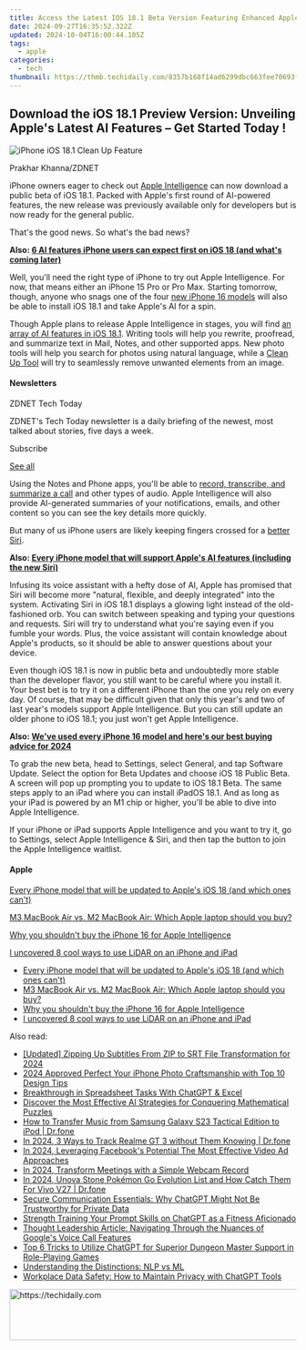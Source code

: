 ```yaml
---
title: Access the Latest IOS 18.1 Beta Version Featuring Enhanced Apple AI Capabilities – Get Started Today | TechDigest
date: 2024-09-27T16:35:52.322Z
updated: 2024-10-04T16:00:44.105Z
tags:
  - apple
categories:
  - tech
thumbnail: https://thmb.techidaily.com/8357b168f14ad6299dbc663fee70693f53617c625c6e0b9ad212abd473aa163b.jpg
---
```


## Download the iOS 18.1 Preview Version: Unveiling Apple's Latest AI Features – Get Started Today !

![iPhone iOS 18.1 Clean Up Feature](https://www.zdnet.com/a/img/resize/aaff2fa7d5160574ecb096722a51d4269342d3ac/2024/08/29/6d2d9eac-5409-47dc-a816-532ce0e0917e/img-20240829-221757.jpg?auto=webp&width=1280)

Prakhar Khanna/ZDNET

iPhone owners eager to check out [Apple Intelligence](https://www.zdnet.com/article/6-ai-features-iphone-users-can-expect-first-on-ios-18-and-whats-coming-later/) can now download a public beta of iOS 18.1\. Packed with Apple's first round of AI-powered features, the new release was previously available only for developers but is now ready for the general public.

That's the good news. So what's the bad news?

**Also: [6 AI features iPhone users can expect first on iOS 18 (and what's coming later)](https://www.zdnet.com/article/6-ai-features-iphone-users-can-expect-first-on-ios-18-and-whats-coming-later/)**

Well, you'll need the right type of iPhone to try out Apple Intelligence. For now, that means either an iPhone 15 Pro or Pro Max. Starting tomorrow, though, anyone who snags one of the four [new iPhone 16 models](https://www.zdnet.com/article/iphone-16-pro-max-buying-advice-2024/) will also be able to install iOS 18.1 and take Apple's AI for a spin.

Though Apple plans to release Apple Intelligence in stages, you will find [an array of AI features in iOS 18.1](https://www.zdnet.com/article/6-ai-features-iphone-users-can-expect-first-on-ios-18-and-whats-coming-later/). Writing tools will help you rewrite, proofread, and summarize text in Mail, Notes, and other supported apps. New photo tools will help you search for photos using natural language, while a [Clean Up Tool](https://www.zdnet.com/article/ios-18-1-beta-adds-photo-clean-up-ai-tool-and-notification-summaries-how-they-work/) will try to seamlessly remove unwanted elements from an image.

#### Newsletters

ZDNET Tech Today

ZDNET's Tech Today newsletter is a daily briefing of the newest, most talked about stories, five days a week.

 Subscribe

[See all](https://www.zdnet.com/newsletters/)

Using the Notes and Phone apps, you'll be able to [record, transcribe, and summarize a call](https://www.zdnet.com/article/apples-ios-18-will-let-you-record-phone-calls-without-a-third-party-app/) and other types of audio. Apple Intelligence will also provide AI-generated summaries of your notifications, emails, and other content so you can see the key details more quickly.

But many of us iPhone users are likely keeping fingers crossed for a [better Siri](https://www.zdnet.com/article/apple-intelligence-will-improve-siri-in-2024-but-dont-expect-most-updates-until-2025/).

**Also: [Every iPhone model that will support Apple's AI features (including the new Siri)](https://www.zdnet.com/article/every-iphone-model-that-will-support-apples-upcoming-ai-features-including-the-new-siri/)**

Infusing its voice assistant with a hefty dose of AI, Apple has promised that Siri will become more "natural, flexible, and deeply integrated" into the system. Activating Siri in iOS 18.1 displays a glowing light instead of the old-fashioned orb. You can switch between speaking and typing your questions and requests. Siri will try to understand what you're saying even if you fumble your words. Plus, the voice assistant will contain knowledge about Apple's products, so it should be able to answer questions about your device.

Even though iOS 18.1 is now in public beta and undoubtedly more stable than the developer flavor, you still want to be careful where you install it. Your best bet is to try it on a different iPhone than the one you rely on every day. Of course, that may be difficult given that only this year's and two of last year's models support Apple Intelligence. But you can still update an older phone to iOS 18.1; you just won't get Apple Intelligence.

**Also: [We've used every iPhone 16 model and here's our best buying advice for 2024](https://www.zdnet.com/article/iphone-16-pro-max-buying-advice-2024/)**

To grab the new beta, head to Settings, select General, and tap Software Update. Select the option for Beta Updates and choose iOS 18 Public Beta. A screen will pop up prompting you to update to iOS 18.1 Beta. The same steps apply to an iPad where you can install iPadOS 18.1\. And as long as your iPad is powered by an M1 chip or higher, you'll be able to dive into Apple Intelligence.

If your iPhone or iPad supports Apple Intelligence and you want to try it, go to Settings, select Apple Intelligence & Siri, and then tap the button to join the Apple Intelligence waitlist.

#### Apple

[Every iPhone model that will be updated to Apple's iOS 18 (and which ones can't)](https://www.zdnet.com/article/every-iphone-model-that-can-be-updated-to-apples-ios-18-and-which-ones-cant/ "Every iPhone model that will be updated to Apple's iOS 18 (and which ones can't)")

[M3 MacBook Air vs. M2 MacBook Air: Which Apple laptop should you buy?](https://www.zdnet.com/article/m3-macbook-air-vs-m2-macbook-air/ "M3 MacBook Air vs. M2 MacBook Air: Which Apple laptop should you buy?")

[Why you shouldn't buy the iPhone 16 for Apple Intelligence](https://www.zdnet.com/article/why-you-shouldnt-buy-the-iphone-16-for-apple-intelligence/ "Why you shouldn't buy the iPhone 16 for Apple Intelligence")

[I uncovered 8 cool ways to use LiDAR on an iPhone and iPad](https://www.zdnet.com/article/i-uncovered-8-cool-ways-to-use-lidar-on-an-iphone-and-ipad/ "I uncovered 8 cool ways to use LiDAR on an iPhone and iPad")

* [Every iPhone model that will be updated to Apple's iOS 18 (and which ones can't)](https://www.zdnet.com/article/every-iphone-model-that-can-be-updated-to-apples-ios-18-and-which-ones-cant/ "Every iPhone model that will be updated to Apple's iOS 18 (and which ones can't)")
* [M3 MacBook Air vs. M2 MacBook Air: Which Apple laptop should you buy?](https://www.zdnet.com/article/m3-macbook-air-vs-m2-macbook-air/ "M3 MacBook Air vs. M2 MacBook Air: Which Apple laptop should you buy?")
* [Why you shouldn't buy the iPhone 16 for Apple Intelligence](https://www.zdnet.com/article/why-you-shouldnt-buy-the-iphone-16-for-apple-intelligence/ "Why you shouldn't buy the iPhone 16 for Apple Intelligence")
* [I uncovered 8 cool ways to use LiDAR on an iPhone and iPad](https://www.zdnet.com/article/i-uncovered-8-cool-ways-to-use-lidar-on-an-iphone-and-ipad/ "I uncovered 8 cool ways to use LiDAR on an iPhone and iPad")

<ins class="adsbygoogle"
     style="display:block"
     data-ad-format="autorelaxed"
     data-ad-client="ca-pub-7571918770474297"
     data-ad-slot="1223367746"></ins>

<ins class="adsbygoogle"
     style="display:block"
     data-ad-client="ca-pub-7571918770474297"
     data-ad-slot="8358498916"
     data-ad-format="auto"
     data-full-width-responsive="true"></ins>

<span class="atpl-alsoreadstyle">Also read:</span>
<div><ul>
<li><a href="https://vp-tips.techidaily.com/updated-zipping-up-subtitles-from-zip-to-srt-file-transformation-for-2024/"><u>[Updated] Zipping Up Subtitles From ZIP to SRT File Transformation for 2024</u></a></li>
<li><a href="https://some-guidance.techidaily.com/2024-approved-perfect-your-iphone-photo-craftsmanship-with-top-10-design-tips/"><u>2024 Approved Perfect Your iPhone Photo Craftsmanship with Top 10 Design Tips</u></a></li>
<li><a href="https://tech-haven.techidaily.com/breakthrough-in-spreadsheet-tasks-with-chatgpt-and-excel/"><u>Breakthrough in Spreadsheet Tasks With ChatGPT & Excel</u></a></li>
<li><a href="https://tech-haven.techidaily.com/discover-the-most-effective-ai-strategies-for-conquering-mathematical-puzzles/"><u>Discover the Most Effective AI Strategies for Conquering Mathematical Puzzles</u></a></li>
<li><a href="https://android-transfer.techidaily.com/how-to-transfer-music-from-samsung-galaxy-s23-tactical-edition-to-ipod-drfone-by-drfone-transfer-from-android-transfer-from-android/"><u>How to Transfer Music from Samsung Galaxy S23 Tactical Edition to iPod | Dr.fone</u></a></li>
<li><a href="https://android-location-track.techidaily.com/in-2024-3-ways-to-track-realme-gt-3-without-them-knowing-drfone-by-drfone-virtual-android/"><u>In 2024, 3 Ways to Track Realme GT 3 without Them Knowing | Dr.fone</u></a></li>
<li><a href="https://facebook-videos.techidaily.com/in-2024-leveraging-facebooks-potential-the-most-effective-video-ad-approaches/"><u>In 2024, Leveraging Facebook's Potential The Most Effective Video Ad Approaches</u></a></li>
<li><a href="https://screen-activity-recording.techidaily.com/in-2024-transform-meetings-with-a-simple-webcam-record/"><u>In 2024, Transform Meetings with a Simple Webcam Record</u></a></li>
<li><a href="https://change-location.techidaily.com/in-2024-unova-stone-pokemon-go-evolution-list-and-how-catch-them-for-vivo-v27-drfone-by-drfone-virtual-android/"><u>In 2024, Unova Stone Pokémon Go Evolution List and How Catch Them For Vivo V27 | Dr.fone</u></a></li>
<li><a href="https://tech-haven.techidaily.com/secure-communication-essentials-why-chatgpt-might-not-be-trustworthy-for-private-data/"><u>Secure Communication Essentials: Why ChatGPT Might Not Be Trustworthy for Private Data</u></a></li>
<li><a href="https://tech-haven.techidaily.com/strength-training-your-prompt-skills-on-chatgpt-as-a-fitness-aficionado/"><u>Strength Training Your Prompt Skills on ChatGPT as a Fitness Aficionado</u></a></li>
<li><a href="https://buynow-info.techidaily.com/thought-leadership-article-navigating-through-the-nuances-of-googles-voice-call-features/"><u>Thought Leadership Article: Navigating Through the Nuances of Google's Voice Call Features</u></a></li>
<li><a href="https://tech-haven.techidaily.com/top-6-tricks-to-utilize-chatgpt-for-superior-dungeon-master-support-in-role-playing-games/"><u>Top 6 Tricks to Utilize ChatGPT for Superior Dungeon Master Support in Role-Playing Games</u></a></li>
<li><a href="https://tech-haven.techidaily.com/understanding-the-distinctions-nlp-vs-ml/"><u>Understanding the Distinctions: NLP vs ML</u></a></li>
<li><a href="https://tech-haven.techidaily.com/workplace-data-safety-how-to-maintain-privacy-with-chatgpt-tools/"><u>Workplace Data Safety: How to Maintain Privacy with ChatGPT Tools</u></a></li>
</ul></div>

<!-- affiliate ads begin -->
<a href="https://appsumo.8odi.net/c/5597632/2137394/7443" target="_top" id="2137394">
  <img src="//a.impactradius-go.com/display-ad/7443-2137394" border="0" alt="https://techidaily.com" width="600" height="90"/>
</a>
<img height="0" width="0" src="https://appsumo.8odi.net/i/5597632/2137394/7443" style="position:absolute;visibility:hidden;" border="0" />
<!-- affiliate ads end -->

